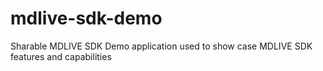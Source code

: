 # mdlive-sdk-demo
Sharable MDLIVE SDK Demo application used to show case MDLIVE SDK features and capabilities
